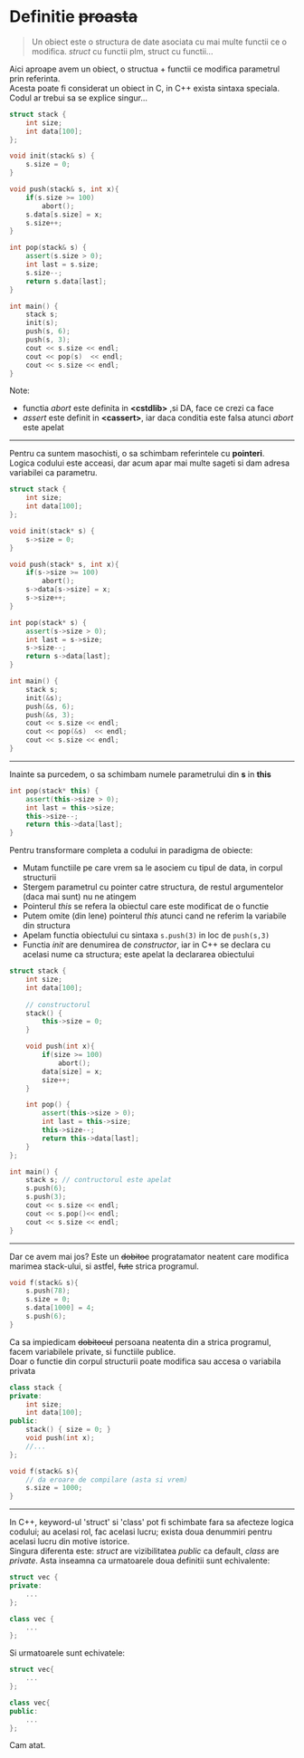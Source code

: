 # Definitie ~~proasta~~

> Un obiect este o structura de date asociata cu mai multe functii ce o modifica. *struct* cu functii plm, struct cu functii...

Aici aproape avem un obiect, o structua + functii ce modifica parametrul prin referinta.  
Acesta poate fi considerat un obiect in C, in C++ exista sintaxa speciala.  
Codul ar trebui sa se explice singur...
``` cpp
struct stack {
    int size;
    int data[100];
};

void init(stack& s) {
    s.size = 0;
}

void push(stack& s, int x){
    if(s.size >= 100)
        abort();
    s.data[s.size] = x;
    s.size++;
}

int pop(stack& s) {
    assert(s.size > 0);
    int last = s.size;
    s.size--;
    return s.data[last];
}

int main() {
    stack s;
    init(s);
    push(s, 6);
    push(s, 3);
    cout << s.size << endl;
    cout << pop(s)  << endl;
    cout << s.size << endl;
}
```
Note:
* functia *abort* este definita in **&lt;cstdlib&gt;** ,si DA, face ce crezi ca face
* *assert* este definit in **&lt;cassert&gt;**, iar daca conditia este falsa atunci *abort* este apelat

---
Pentru ca suntem masochisti, o sa schimbam referintele cu **pointeri**.  
Logica codului este acceasi, dar acum apar mai multe sageti si dam adresa variabilei ca parametru.
``` cpp
struct stack {
    int size;
    int data[100];
};

void init(stack* s) {
    s->size = 0;
}

void push(stack* s, int x){
    if(s->size >= 100)
        abort();
    s->data[s->size] = x;
    s->size++;
}

int pop(stack* s) {
    assert(s->size > 0);
    int last = s->size;
    s->size--;
    return s->data[last];
}

int main() {
    stack s;
    init(&s);
    push(&s, 6);
    push(&s, 3);
    cout << s.size << endl;
    cout << pop(&s)  << endl;
    cout << s.size << endl;
}
```

---
Inainte sa purcedem, o sa schimbam numele parametrului din **s** in **this**
```cpp
int pop(stack* this) {
    assert(this->size > 0);
    int last = this->size;
    this->size--;
    return this->data[last];
}
```
Pentru transformare completa a codului in paradigma de obiecte:
* Mutam functiile pe care vrem sa le asociem cu tipul de data, in corpul structurii
* Stergem parametrul cu pointer catre structura, de restul argumentelor (daca mai sunt) nu ne atingem
* Pointerul *this* se refera la obiectul care este modificat de o functie
* Putem omite (din lene) pointerul *this* atunci cand ne referim la variabile din structura
* Apelam functia obiectului cu sintaxa ```s.push(3)``` in loc de ```push(s,3)```
* Functia *init* are denumirea de *constructor*, iar in C++ se declara cu acelasi nume ca structura; este apelat la declararea obiectului
```cpp
struct stack {
    int size;
    int data[100];
    
    // constructorul
    stack() {
        this->size = 0;
    }

    void push(int x){
        if(size >= 100)
            abort();
        data[size] = x;
        size++;
    }

    int pop() {
        assert(this->size > 0);
        int last = this->size;
        this->size--;
        return this->data[last];
    }
};

int main() {
    stack s; // contructorul este apelat
    s.push(6);
    s.push(3);
    cout << s.size << endl;
    cout << s.pop()<< endl;
    cout << s.size << endl;
}
```

---

Dar ce avem mai jos? Este un ~~dobitoc~~ progratamator neatent care modifica marimea stack-ului, si astfel, ~~fute~~ strica programul.
```cpp
void f(stack& s){
    s.push(78);
    s.size = 0;
    s.data[1000] = 4;
    s.push(6);
}

```
Ca sa impiedicam ~~dobitocul~~ persoana neatenta din a strica programul, facem variabilele private, si functiile publice.  
Doar o functie din corpul structurii poate modifica sau accesa o variabila privata
```cpp
class stack {
private:
    int size;
    int data[100];
public:
    stack() { size = 0; }
    void push(int x);
    //...
};

void f(stack& s){
    // da eroare de compilare (asta si vrem)
    s.size = 1000;
}
```

--- 
In C++, keyword-ul 'struct' si 'class' pot fi schimbate fara sa afecteze logica codului; au acelasi rol, fac acelasi lucru; exista doua denummiri pentru acelasi lucru din motive istorice.  
Singura diferenta este: *struct* are vizibilitatea *public* ca default, *class* are *private*.
Asta inseamna ca urmatoarele doua definitii sunt echivalente:

```cpp
struct vec {
private:
    ...
};

class vec {
    ...
};
```

Si urmatoarele sunt echivatele:
```cpp
struct vec{
    ...
};

class vec{
public:
    ...
};
```
Cam atat.

